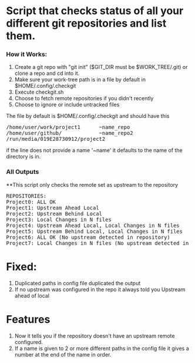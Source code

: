 # Script that checks status of all your different git repositories and list them.

### How it Works:

1. Create a git repo with "git init" ($GIT_DIR must be $WORK_TREE/.git) or clone a repo and cd into it.
2. Make sure your work-tree path is in a file by default in $HOME/.config/.checkgit
3. Execute checkgit.sh
4. Choose to fetch remote repositories if you didn't recently
5. Choose to ignore or include untracked files

The file by default is $HOME/.config/.checkgit and should have this 
<pre>
/home/user/work/project1      ~name_repo
/home/user/github/            ~name_repo2
/run/media/019E28730912/project2 
</pre>
if the line does not provide a name '~name' it defaults to the name of the directory is in.


### All Outputs
\*\*This script only checks the remote set as upstream to the repository
<pre>
REPOSITORIES:
Project0: ALL OK
Project1: Upstream Ahead Local
Project2: Upstream Behind Local
Project3: Local Changes in N files
Project4: Upstream Ahead Local, Local Changes in N files
Project5: Upstream Behind Local, Local Changes in N files
Project6: ALL OK (No upstream detected in repository)
Project7: Local Changes in N files (No upstream detected in repository)
</pre>

# Fixed:
1. Duplicated paths in config file duplicated the output
2. If no upstream was configured in the repo it always told you Upstream ahead of local

# Features
1. Now it tells you if the repository doesn't have an upstream remote configured.
2. If a name is given to 2 or more different paths in the config file it gives a number
at the end of the name in order.

